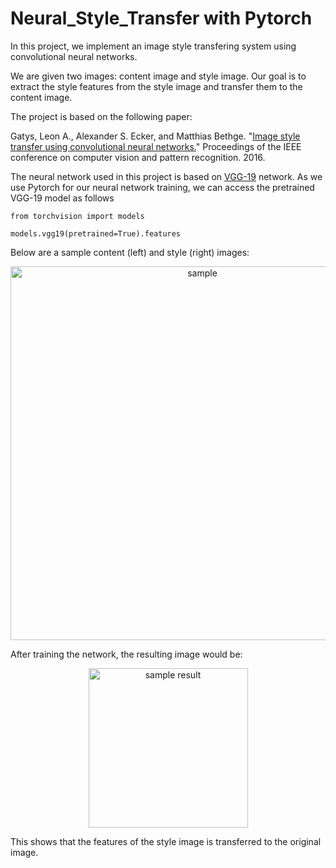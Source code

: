# Neural_Style_Transfer with Pytorch

In this project, we implement an image style transfering system using convolutional neural networks. 

We are given two images: content image and style image. Our goal is to extract the style features from the style image and transfer them to the content image. 

The project is based on the following paper:

Gatys, Leon A., Alexander S. Ecker, and Matthias Bethge. "[Image style transfer using convolutional neural networks.](https://www.cv-foundation.org/openaccess/content_cvpr_2016/papers/Gatys_Image_Style_Transfer_CVPR_2016_paper.pdf)" Proceedings of the IEEE conference on computer vision and pattern recognition. 2016.

The neural network used in this project is based on [VGG-19](https://arxiv.org/pdf/1409.1556.pdf) network. As we use Pytorch for our neural network training, we can access the pretrained VGG-19 model as follows

```
from torchvision import models

models.vgg19(pretrained=True).features
```

Below are a sample content (left) and style (right) images: 
<p align="center">
<img width="598" alt="sample" src="https://user-images.githubusercontent.com/37718565/162112643-cafca78d-d92e-4907-8172-4c29f3e36098.png">
</p>

After training the network, the resulting image would be:
<p align="center">
<img width="255" alt="sample result" src="https://user-images.githubusercontent.com/37718565/162112875-2254b4a2-a413-49f8-85fd-0b1bef823cd4.png">
</p>
This shows that the features of the style image is transferred to the original image. 
